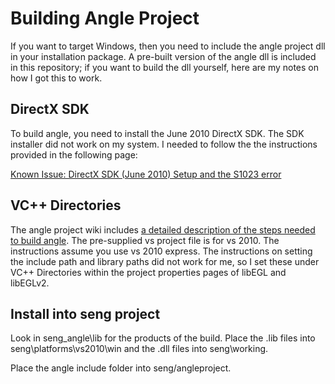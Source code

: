 Building Angle Project
======================

If you want to target Windows, then you need to include the angle project dll in your installation package.  A pre-built version of the angle dll is included in this repository; if you want to build the dll yourself, here are my notes on how I got this to work.

## DirectX SDK

To build angle, you need to install the June 2010 DirectX SDK.  The SDK installer did not work on my system.  I needed to follow the the instructions provided in the following page:

[Known Issue: DirectX SDK (June 2010) Setup and the S1023 error](http://blogs.msdn.com/b/chuckw/archive/2011/12/09/known-issue-directx-sdk-june-2010-setup-and-the-s1023-error.aspx)

## VC++ Directories

The angle project wiki includes [a detailed description of the steps needed to build angle](https://code.google.com/p/angleproject/wiki/DevSetup).  The pre-supplied vs project file is for vs 2010. The instructions assume you use vs 2010 express.  The instructions on setting the include path and library paths did not work for me, so I set these under VC++ Directories within the project properties pages of libEGL and libEGLv2.

## Install into seng project

Look in seng_angle\lib for the products of the build.  Place the .lib files into seng\platforms\vs2010\win and the .dll files into seng\working.

Place the angle include folder into seng/angleproject.
